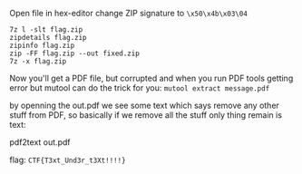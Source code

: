 Open file in hex-editor change ZIP signature to `\x50\x4b\x03\04` 
```
7z l -slt flag.zip 
zipdetails flag.zip 
zipinfo flag.zip 
zip -FF flag.zip --out fixed.zip 
7z -x flag.zip 
```

Now you'll get a PDF file, but corrupted and when you run PDF tools getting error but mutool can do the trick for you: 
`mutool extract message.pdf` 

by openning the out.pdf we see some text which says remove any other stuff from PDF, so basically if we remove all the stuff only thing remain is text:

pdf2text out.pdf

flag: `CTF{T3xt_Und3r_t3Xt!!!!}` 
